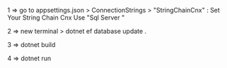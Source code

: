 





1 =>  go to appsettings.json > ConnectionStrings > "StringChainCnx" :   Set Your String Chain Cnx Use "Sql Server "  

2 => new terminal > dotnet ef database update .

3 => dotnet build 

4 => dotnet run 
